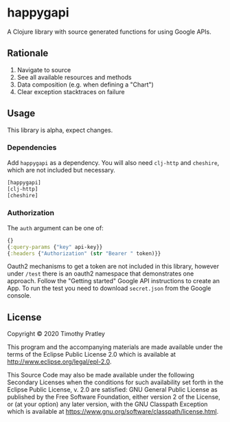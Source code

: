 # happygapi

A Clojure library with source generated functions for using Google APIs.


## Rationale

1. Navigate to source
2. See all available resources and methods
3. Data composition (e.g. when defining a "Chart")
4. Clear exception stacktraces on failure 


## Usage

This library is alpha, expect changes.

### Dependencies

Add `happygapi` as a dependency.
You will also need `clj-http` and `cheshire`,
which are not included but necessary.

```clj
[happygapi]
[clj-http]
[cheshire]
```

### Authorization

The `auth` argument can be one of:
```clj
{}
{:query-params {"key" api-key}}
{:headers {"Authorization" (str "Bearer " token)}}
```

Oauth2 mechanisms to get a token are not included in this library,
however under `/test` there is an oauth2 namespace that demonstrates one approach.
Follow the "Getting started" Google API instructions to create an App.
To run the test you need to download `secret.json` from the Google console.


## License

Copyright © 2020 Timothy Pratley

This program and the accompanying materials are made available under the
terms of the Eclipse Public License 2.0 which is available at
http://www.eclipse.org/legal/epl-2.0.

This Source Code may also be made available under the following Secondary
Licenses when the conditions for such availability set forth in the Eclipse
Public License, v. 2.0 are satisfied: GNU General Public License as published by
the Free Software Foundation, either version 2 of the License, or (at your
option) any later version, with the GNU Classpath Exception which is available
at https://www.gnu.org/software/classpath/license.html.
